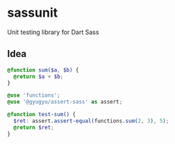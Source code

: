 # sassunit
Unit testing library for Dart Sass

## Idea

```scss
@function sum($a, $b) {
  @return $a + $b;
}
```

```scss
@use 'functions';
@use '@gyugyu/assert-sass' as assert;

@function test-sum() {
  $ret: assert.assert-equal(functions.sum(2, 3), 5);
  @return $ret;
}
```
